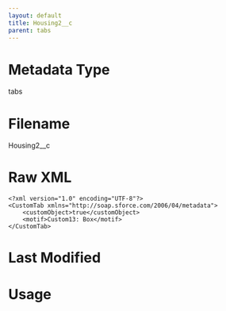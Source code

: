 ```yaml
---
layout: default
title: Housing2__c
parent: tabs
---
```

# Metadata Type
tabs


# Filename 
Housing2__c


# Raw XML
```
<?xml version="1.0" encoding="UTF-8"?>
<CustomTab xmlns="http://soap.sforce.com/2006/04/metadata">
    <customObject>true</customObject>
    <motif>Custom13: Box</motif>
</CustomTab>
```


# Last Modified


# Usage
